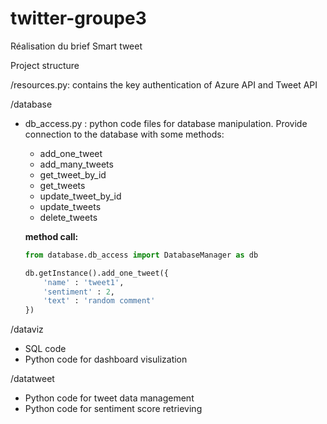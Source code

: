 
# twitter-groupe3
Réalisation du brief Smart tweet

Project structure


/resources.py: contains the key authentication of Azure API and Tweet API

/database
- db_access.py : python code files for database manipulation.
	Provide connection to the database with some methods:
	
	- add_one_tweet
	- add_many_tweets
	- get_tweet_by_id
	- get_tweets
	- update_tweet_by_id
	- update_tweets
	- delete_tweets
	
	**method call:**
    ```python
	from database.db_access import DatabaseManager as db

	db.getInstance().add_one_tweet({
        'name' : 'tweet1',
        'sentiment' : 2,
        'text' : 'random comment'
    })
    ```

/dataviz
- SQL code
- Python code for dashboard visulization

/datatweet
- Python code for tweet data management
- Python code for sentiment score retrieving
